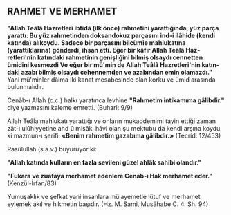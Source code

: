 ## RAHMET VE MERHAMET

**"Allah Teâlâ Hazretleri ibtidâ (ilk önce) rah­metini yarattığında, yüz parça yarattı. Bu yüz rahmetinden doksandokuz parçasını ind-i ilâhi­de (kendi katında) alıkoydu. Sadece bir parça­sını bilcümie mahlukatına (yarattıklarına) gön­derdi, ihsan etti. Eğer bir kâfir Allah Teâlâ Haz­retleri'nin katındaki rahmetinin genişliğini bil­miş olsaydı cennetten ümidini kesmezdi Ve eğer bir mü'min de Allah Teâlâ Hazretleri'nin katın­daki azabı bilmiş olsaydı cehennemden ve aza­bından emin olamazdı."** Yani mü'minler dâima iki kanat mesabesinde olan korku ve ümid arasında bulunmalıdır.

Cenâb-ı Allah (c.c.) halkı yaratınca levhine **"Rahmetim intikamıma gâlibdir."** diye yazması­nı kaleme emretti. (Buhari: 9/9)

Allah Teâla mahlukatı yarattığı ve onların mukaddemimi tayin ettiği zaman zât-ı ulûhiyyetine ahd û misâkı hâvi olan şu mektubu da kendi arşına koydu ki mazmun-ı şerifi: **«Benim rahmetim gazabıma gâlibdir.»** (Tecrid: 12/453)

Rasûlullah (s.a.v.) buyuruyor ki:

**"Allah katında kulların en fazla sevileni gü­zel ahlâk sahibi olandır."**

**"Fukara ve zuafaya merhamet edenlere Cenab-ı Hak merhamet eder."** (Kenzül-İrfan/83)

Yumuşaklık ve şefkat yani insanlara mülayemetle lütuf ve merhamet eylemek akıl ve hikmetin başıdır. (Hz. M. Sami, Musâhabe C. 4. Sh. 94)
